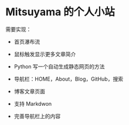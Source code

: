 # Mitsuyama 的个人小站

需要实现：

- 首页瀑布流
- 鼠标触发显示更多文章简介
- Python 写一个自动生成静态网页的方法
- 导航栏：HOME，About，Blog，GitHub，搜索

- 博客文章页面
- 支持 Markdwon
- 完善导航栏上的内容